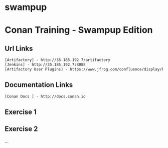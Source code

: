 # swampup
Conan Training - Swampup Edition
================================

Url Links
---------
```XML
[Artifactory] - http://35.185.192.7/artifactory
[Jenkins] - http://35.185.192.7:8088
[Artifactory User Plugins] - https://www.jfrog.com/confluence/display/RTF/User+Plugins
```

Documentation Links
-------------------

```XML
[Conan Docs ] - http://docs.conan.io
```


Exercise 1
----------


Exercise 2
----------


...
